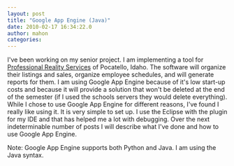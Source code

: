 ```yaml
---
layout: post
title: "Google App Engine (Java)"
date: 2010-02-17 16:34:22.0
author: mahon
categories: 
---
```

I've been working on my senior project. I am implementing a tool for <a href="http://prorlty.com/">Professional Reality Services</a> of Pocatello, Idaho. The software will organize their listings and sales, organize employee schedules, and will generate reports for them. I am using Google App Engine because of it's low start-up costs and because it will provide a solution that won't be deleted at the end of the semester (if I used the schools servers they would delete everything). While I chose to use Google App Engine for different reasons, I've found I really like using it. It is very simple to set up. I use the Eclipse with the plugin for my IDE and that has helped me a lot with debugging. Over the next indeterminable number of posts I will describe what I've done and how to use Google App Engine.

Note: Google App Engine supports both Python and Java. I am using the Java syntax.